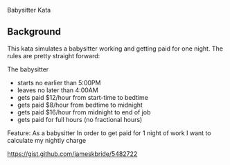 Babysitter Kata
 
Background
----------
This kata simulates a babysitter working and getting paid for one night.  The rules are pretty straight forward:
 
The babysitter 
- starts no earlier than 5:00PM
- leaves no later than 4:00AM
- gets paid $12/hour from start-time to bedtime
- gets paid $8/hour from bedtime to midnight
- gets paid $16/hour from midnight to end of job
- gets paid for full hours (no fractional hours)
 
 
Feature:
As a babysitter
In order to get paid for 1 night of work
I want to calculate my nightly charge

https://gist.github.com/jameskbride/5482722
